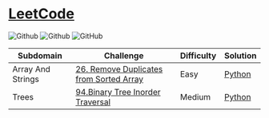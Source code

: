 # [LeetCode](https://www.leetcode.com/)

![Github](https://img.shields.io/badge/languages-python-green.svg?longCache=true&style=for-the-badge)
![Github](https://img.shields.io/badge/languages-javascript-yellow.svg?longCache=true&style=for-the-badge)
![GitHub](https://img.shields.io/github/license/mashape/apistatus.svg?style=for-the-badge)

| Subdomain       |        Challenge        |   Difficulty   | Solution |          
|---------------- | ----------------------- | -------------- | -------- |
|Array And Strings|[26. Remove Duplicates from Sorted Array](https://leetcode.com/problems/remove-duplicates-from-sorted-array/) | Easy | [Python](./Arrays_and_Strings/26.remove-duplicates-from-sorted-array.py)|
|Trees | [94.Binary Tree Inorder Traversal](https://leetcode.com/problems/binary-tree-inorder-traversal/) | Medium |[Python](./Trees/104.maximum-depth-of-binary-tree.py)|
